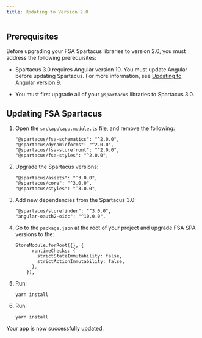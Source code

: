```yaml
---
title: Updating to Version 2.0
---
```


## Prerequisites

Before upgrading your FSA Spartacus libraries to version 2.0, you must address the following prerequisites: 

- Spartacus 3.0 requires Angular version 10. You must update Angular before updating Spartacus. For more information, see [Updating to Angular version 9](https://update.angular.io/).

- You must first upgrade all of your `@spartacus` libraries to Spartacus 3.0.  

## Updating FSA Spartacus

1. Open the `src\app\app.module.ts` file, and remove the following:

    ```shell
    "@spartacus/fsa-schematics": "^2.0.0",
    "@spartacus/dynamicforms": "^2.0.0",
    "@spartacus/fsa-storefront": "^2.0.0",
    "@spartacus/fsa-styles": "^2.0.0",
    ```
2. Upgrade the Spartacus versions:

    ```shell
    "@spartacus/assets": "^3.0.0",
    "@spartacus/core": "^3.0.0",
    "@spartacus/styles": "^3.0.0",
    ```
3. Add new dependencies from the Spartacus 3.0:

    ```shell
    "@spartacus/storefinder": "^3.0.0",
    "angular-oauth2-oidc": "^10.0.0",
    ```
4. Go to the `package.json` at the root of your project and upgrade FSA SPA versions to the:

    ```shell
    StoreModule.forRoot({}, {
          runtimeChecks: {
            strictStateImmutability: false,
            strictActionImmutability: false,
          },
        }),
    ```

5. Run:
    ```shell
    yarn install
    ```

6. Run:
    ```shell
    yarn install
    ```

Your app is now successfully updated.
